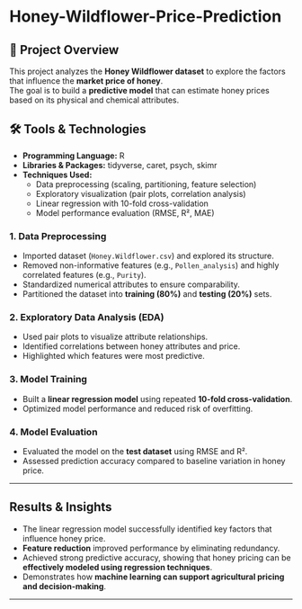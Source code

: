 # Honey-Wildflower-Price-Prediction

## 📌 Project Overview
This project analyzes the **Honey Wildflower dataset** to explore the factors that influence the **market price of honey**.  
The goal is to build a **predictive model** that can estimate honey prices based on its physical and chemical attributes.  

## 🛠️ Tools & Technologies
- **Programming Language:** R  
- **Libraries & Packages:** tidyverse, caret, psych, skimr  
- **Techniques Used:**  
  - Data preprocessing (scaling, partitioning, feature selection)  
  - Exploratory visualization (pair plots, correlation analysis)  
  - Linear regression with 10-fold cross-validation  
  - Model performance evaluation (RMSE, R², MAE)  

### 1. Data Preprocessing
- Imported dataset (`Honey.Wildflower.csv`) and explored its structure.  
- Removed non-informative features (e.g., `Pollen_analysis`) and highly correlated features (e.g., `Purity`).  
- Standardized numerical attributes to ensure comparability.  
- Partitioned the dataset into **training (80%)** and **testing (20%)** sets.  

### 2. Exploratory Data Analysis (EDA)
- Used pair plots to visualize attribute relationships.  
- Identified correlations between honey attributes and price.  
- Highlighted which features were most predictive.  

### 3. Model Training
- Built a **linear regression model** using repeated **10-fold cross-validation**.  
- Optimized model performance and reduced risk of overfitting.  

### 4. Model Evaluation
- Evaluated the model on the **test dataset** using RMSE and R².  
- Assessed prediction accuracy compared to baseline variation in honey price.  

---

##  Results & Insights
- The linear regression model successfully identified key factors that influence honey price.  
- **Feature reduction** improved performance by eliminating redundancy.  
- Achieved strong predictive accuracy, showing that honey pricing can be **effectively modeled using regression techniques**.  
- Demonstrates how **machine learning can support agricultural pricing and decision-making**.  

---
